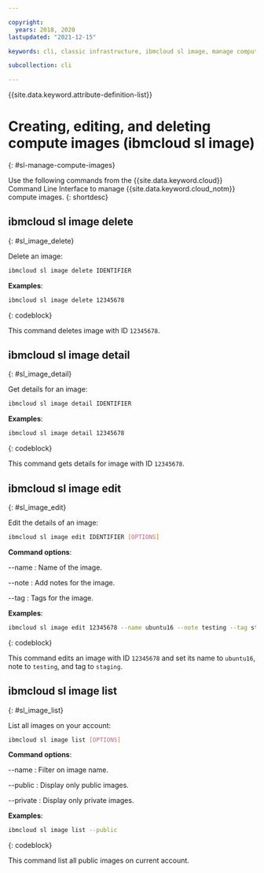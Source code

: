 ```yaml
---

copyright:
  years: 2018, 2020
lastupdated: "2021-12-15"

keywords: cli, classic infrastructure, ibmcloud sl image, manage compute images, create compute image cli, compute image cli

subcollection: cli

---
```


{{site.data.keyword.attribute-definition-list}}

# Creating, editing, and deleting compute images (ibmcloud sl image)
{: #sl-manage-compute-images}

Use the following commands from the {{site.data.keyword.cloud}} Command Line Interface to manage {{site.data.keyword.cloud_notm}} compute images.
{: shortdesc}

## ibmcloud sl image delete
{: #sl_image_delete}

Delete an image:
```bash
ibmcloud sl image delete IDENTIFIER
```

**Examples**:
```bash
ibmcloud sl image delete 12345678
```
{: codeblock}

This command deletes image with ID `12345678`.

## ibmcloud sl image detail
{: #sl_image_detail}

Get details for an image:
```bash
ibmcloud sl image detail IDENTIFIER 
```

**Examples**:
```bash
ibmcloud sl image detail 12345678
```
{: codeblock}

This command gets details for image with ID `12345678`.

## ibmcloud sl image edit
{: #sl_image_edit}

Edit the details of an image:
```bash
ibmcloud sl image edit IDENTIFIER [OPTIONS]
```

**Command options**:

--name
:   Name of the image.

--note
:   Add notes for the image.

--tag
:   Tags for the image.

**Examples**:
```bash
ibmcloud sl image edit 12345678 --name ubuntu16 --note testing --tag staging
```
{: codeblock}

This command edits an image with ID `12345678` and set its name to `ubuntu16`, note to `testing`, and tag to `staging`.

## ibmcloud sl image list
{: #sl_image_list}

List all images on your account:
```bash
ibmcloud sl image list [OPTIONS]
```

**Command options**:

--name
:   Filter on image name.

--public
:   Display only public images.

--private
:   Display only private images.

**Examples**:
```bash
ibmcloud sl image list --public
```
{: codeblock}

This command list all public images on current account.

